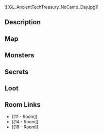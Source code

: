 ![[GL_AncientTechTreasury_NoCamp_Day.jpg]]
## Description

## Map

## Monsters

## Secrets

## Loot

## Room Links

*  [[11 - Room]]
*  [[14 - Room]]
*  [[18 - Room]]